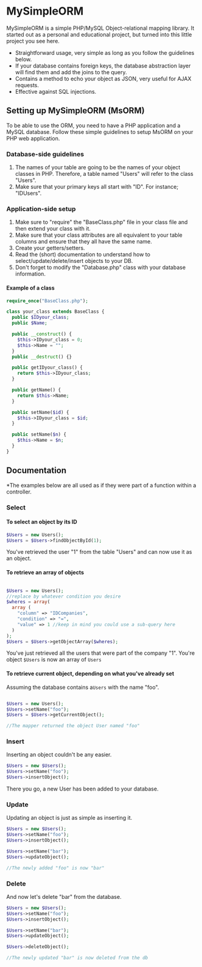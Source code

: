 # MySimpleORM
MySimpleORM is a simple PHP/MySQL Object-relational mapping library. It started out as a personal and educational project, but turned into this little project you see here.

* Straightforward usage, very simple as long as you follow the guidelines below.
* If your database contains foreign keys, the database abstraction layer will find them and add the joins to the query.
* Contains a method to echo your object as JSON, very useful for AJAX requests.
* Effective against SQL injections.

## Setting up MySimpleORM (MsORM)

To be able to use the ORM, you need to have a PHP application and a MySQL database. Follow these simple guidelines to setup MsORM on your PHP web application.

### Database-side guidelines

1. The names of your table are going to be the names of your object classes in PHP. Therefore, a table named "Users" will refer to the class "Users".
2. Make sure that your primary keys all start with "ID". For instance; "IDUsers".

### Application-side setup

1. Make sure to "require" the "BaseClass.php" file in your class file and then extend your class with it.
3. Make sure that your class attributes are all equivalent to your table columns and ensure that they all have the same name.
4. Create your getters/setters.
5. Read the (short) documentation to understand how to select/update/delete/insert objects to your DB.
6. Don't forget to modify the "Database.php" class with your database information.

#### Example of a class

```php
require_once("BaseClass.php");

class your_class extends BaseClass {
  public $IDyour_class;
  public $Name;

  public __construct() {
    $this->IDyour_class = 0;
    $this->Name = "";
  }
  public __destruct() {}

  public getIDyour_class() {
    return $this->IDyour_class;  
  }

  public getName() {
    return $this->Name;  
  }

  public setName($id) {
    $this->IDyour_class = $id;  
  }

  public setName($n) {
    $this->Name = $n;  
  }
}
```

## Documentation
*The examples below are all used as if they were part of a function within a controller.

### Select
#### To select an object by its ID
```php
$Users = new Users();
$Users = $Users->findObjectById(1);
```
You've retrieved the user "1" from the table "Users" and can now use it as an object.

#### To retrieve an array of objects
```php

$Users = new Users();
//replace by whatever condition you desire
$wheres = array(
  array (
    "column" => "IDCompanies",
    "condition" => "=",
    "value" => 1 //keep in mind you could use a sub-query here
  )
);
$Users = $Users->getObjectArray($wheres);
```
You've just retrieved all the users that were part of the company "1". You're object ```$Users``` is now an array of ```Users```

#### To retrieve current object, depending on what you've already set
Assuming the database contains a```Users``` with the name "foo".
```php

$Users = new Users();
$Users->setName("foo");
$Users = $Users->getCurrentObject();

//The mapper returned the object User named "foo"
``` 

### Insert
Inserting an object couldn't be any easier.
```php
$Users = new $Users();
$Users->setName("foo");
$Users->insertObject();
```
There you go, a new User has been added to your database.

### Update
Updating an object is just as simple as inserting it.
```php
$Users = new $Users();
$Users->setName("foo");
$Users->insertObject();

$Users->setName("bar");
$Users->updateObject();

//The newly added "foo" is now "bar"
```
### Delete

And now let's delete "bar" from the database.
```php
$Users = new $Users();
$Users->setName("foo");
$Users->insertObject();

$Users->setName("bar");
$Users->updateObject();

$Users->deleteObject();

//The newly updated "bar" is now deleted from the db
```
